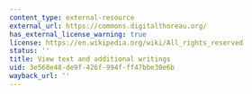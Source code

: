 ```yaml
---
content_type: external-resource
external_url: https://commons.digitalthoreau.org/
has_external_license_warning: true
license: https://en.wikipedia.org/wiki/All_rights_reserved
status: ''
title: View text and additional writings
uid: 3e568e48-de9f-426f-994f-ff47bbe30e6b
wayback_url: ''
---
```

